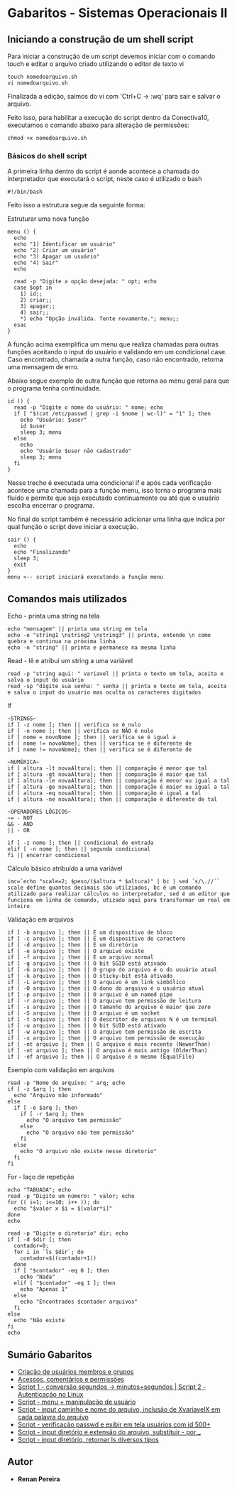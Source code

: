 # Gabaritos - Sistemas Operacionais II


## Iniciando a construção de um shell script

Para iniciar a construção de um script devemos iniciar com o comando touch e editar o arquivo criado utilizando o editor de texto vi
```
touch nomedoarquivo.sh
vi nomedoarquivo.sh
```
Finalizada a edição, saímos do vi com 'Ctrl+C -> :wq' para sair e salvar o arquivo.

Feito isso, para habilitar a execução do script dentro da Conectiva10, executamos o comando abaixo para alteração de permissões:
```
chmod +x nomedoarquivo.sh
```

### Básicos do shell script

A primeira linha dentro do script é aonde acontece a chamada do interpretador que executará o script, neste caso é utilizado o bash
```
#!/bin/bash
```

Feito isso a estrutura segue da seguinte forma:

Estruturar uma nova função
```
menu () {
  echo
  echo "1) Identificar um usuário"
  echo "2) Criar um usuário"
  echo "3) Apagar um usuário"
  echo "4) Sair"
  echo
  
  read -p "Digite a opção desejada: " opt; echo
  case $opt in
    1) id;;
    2) criar;;
    3) apagar;;
    4) sair;;
    *) echo "Opção inválida. Tente novamente."; menu;;
  esac
}
```

A função acima exemplifica um menu que realiza chamadas para outras funções aceitando o input do usuário e validando em um condicional case. Caso encontrado, chamada a outra função, caso não encontrado, retorna uma mensagem de erro.

Abaixo segue exemplo de outra função que retorna ao menu geral para que o programa tenha continuidade.
```
id () {
  read -p "Digite o nome do usuário: " nome; echo
  if [ "$(cat /etc/passwd | grep -i $nome | wc-l)" = "1" ]; then
    echo "Usuário: $user"
    id $user
    sleep 3; menu
  else
    echo
    echo "Usuário $user não cadastrado"
    sleep 3; menu
  fi
}
```

Nesse trecho é executada uma condicional if e após cada verificação acontece uma chamada para a função menu, isso torna o programa mais fluído e permite que seja executado continuamente ou até que o usuário escolha encerrar o programa.

No final do script também é necessário adicionar uma linha que indica por qual função o script deve iniciar a execução.
```
sair () {
  echo
  echo "Finalizando"
  sleep 3;
  exit
}
menu <-- script iniciará executando a função menu
```

## Comandos mais utilizados

Echo - printa uma string na tela
```
echo "mensagem" || printa uma string em tela
echo -e "string1 \nstring2 \nstring3" || printa, entende \n como quebra e continua na próxima linha
echo -n "string" || printa e permanece na mesma linha
```
Read - lê e atribui um string a uma variável
```
read -p "string aqui: " variavel || printa o texto em tela, aceita e salva o input do usuário
read -sp "digite sua senha: " senha || printa o texto em tela, aceita e salva o input do usuário mas oculta os caracteres digitados
```

If
```
~STRINGS~
if [ -z nome ]; then || verifica se é nulo
if [ -n nome ]; then || verifica se NÃO é nulo
if [ nome = novoNome ]; then || verifica se é igual a
if [ nome != novoNome]; then || verifica se é diferente de
if [ nome != novoNome]; then || verifica se é diferente de

~NUMÉRICA~
if [ altura -lt novaAltura]; then || comparação é menor que tal
if [ altura -gt novaAltura]; then || comparação é maior que tal
if [ altura -le novaAltura]; then || comparação é menor ou igual a tal
if [ altura -ge novaAltura]; then || comparação é maior ou igual a tal
if [ altura -eq novaAltura]; then || comparação é igual a tal
if [ altura -ne novaAltura]; then || comparação é diferente de tal

~OPERADORES LÓGICOS~
~= - NOT
&& - AND
|| - OR

if [ -z nome ]; then || condicional de entrada
elif [ -n nome ]; then || segunda condicional
fi || encerrar condicional
```

Cálculo básico atribuído a uma variável
```
imc=`echo "scale=2; $peso/($altura * $altura)" | bc | sed ´s/\.//´`
scale define quantos decimais são utilziados, bc é um comando utilizado para realizar cálculos no interpretador, sed é um editor que funciona em linha de comando, utizado aqui para transformar um real em inteiro
```

Validação em arquivos
```
if [ -b arquivo ]; then || É um dispositivo de bloco
if [ -c arquivo ]; then || É um dispositivo de caractere
if [ -d arquivo ]; then || É um diretório
if [ -e arquivo ]; then || O arquivo existe
if [ -f arquivo ]; then || É um arquivo normal
if [ -g arquivo ]; then || O bit SGID está ativado
if [ -G arquivo ]; then || O grupo do arquivo é o do usuário atual
if [ -k arquivo ]; then || O sticky-bit está ativado
if [ -L arquivo ]; then || O arquivo é um link simbólico
if [ -O arquivo ]; then || O dono do arquivo é o usuário atual
if [ -p arquivo ]; then || O arquivo é um named pipe
if [ -r arquivo ]; then || O arquivo tem permissão de leitura
if [ -s arquivo ]; then || O tamanho do arquivo é maior que zero
if [ -S arquivo ]; then || O arquivo é um socket
if [ -t arquivo ]; then || O descritor de arquivos N é um terminal
if [ -u arquivo ]; then || O bit SUID está ativado
if [ -w arquivo ]; then || O arquivo tem permissão de escrita
if [ -x arquivo ]; then || O arquivo tem permissão de execução
if [ -nt arquivo ]; then || O arquivo é mais recente (NewerThan)
if [ -ot arquivo ]; then || O arquivo é mais antigo (OlderThan)
if [ -ef arquivo ]; then || O arquivo é o mesmo (EqualFile)
```

Exemplo com validação em arquivos
```
read -p "Nome do arquivo: " arq; echo
if [ -z $arq ]; then
  echo "Arquivo não informado"
else
  if [ -e $arq ]; then
    if [ -r $arq ]; then
      echo "O arquivo tem permissão"
    else
      echo "O arquivo não tem permissão"
    fi
  else
    echo "O arquivo não existe nesse diretorio"
  fi
fi
```

For - laço de repetição
```
echo "TABUADA"; echo
read -p "Digite um número: " valor; echo
for (( i=1; i<=10; i++ )); do
  echo "$valor x $i = $[valor*i]"
done
echo

read -p "Digite o diretorio" dir; echo
if [ -d $dir ]; then
  contador=0;
  for i in `ls $dir`; do
    contador=$((contador+1))
  done
  if [ "$contador" -eq 0 ]; then
    echo "Nada"
  elif [ "$contador" -eq 1 ]; then
    echo "Apenas 1"
  else
    echo "Encontrados $contador arquivos"
  fi
else
  echo "Não existe
fi
echo

```

## Sumário Gabaritos

* [Criação de usuários membros e grupos](https://github.com/pereira-renan/fatecrl-4ciclo-so2/blob/master/Gabaritos/GabLista_07.doc)
* [Acessos, comentários e permissões](https://github.com/pereira-renan/fatecrl-4ciclo-so2/blob/master/Gabaritos/GabLista_08.doc)
* [Script 1 - conversão segundos -> minutos+segundos | Script 2 - Autenticação no Linux](https://github.com/pereira-renan/fatecrl-4ciclo-so2/blob/master/Gabaritos/GabLista_09.doc)
* [Script - menu + manipulação de usuário](https://github.com/pereira-renan/fatecrl-4ciclo-so2/blob/master/Gabaritos/GabLista_10.doc)
* [Script - input caminho e nome do arquivo, inclusão de XvariavelX em cada palavra do arquivo](https://github.com/pereira-renan/fatecrl-4ciclo-so2/blob/master/Gabaritos/GabLista_11.doc)
* [Script - verificação passwd e exibir em tela usuários com id 500+](https://github.com/pereira-renan/fatecrl-4ciclo-so2/blob/master/Gabaritos/GabLista_12.doc)
* [Script - input diretório e extensão do arquivo, substituir - por _](https://github.com/pereira-renan/fatecrl-4ciclo-so2/blob/master/Gabaritos/GabLista_13.doc)
* [Script - input diretório, retornar ls diversos tipos](https://github.com/pereira-renan/fatecrl-4ciclo-so2/blob/master/Gabaritos/GabLista_15.doc)

## Autor

* **Renan Pereira**
